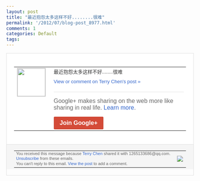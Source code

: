 ```yaml
---
layout: post
title: "最近抱怨太多这样不好........很难"
permalink: '/2012/07/blog-post_8977.html'
comments: 1
categories: Default
tags: 
---
```

<div style="border:solid 1px #dfdfdf;color:#686868;font:13px Arial"><div style="background-color:#fff;padding:20px;"><table cellpadding="0" cellspacing="0"><tr><td style="padding-right:15px;vertical-align:top"><a href="https://plus.google.com/_/notifications/emlink?emrecipient=109554455967099403328&amp;emid=CNCMubLMj7ECFamZ7AodAW0AAA&amp;path=%2F108643996575278738906&amp;dt=1341940088853&amp;uob=8"><img height="75" src="https://lh3.googleusercontent.com/-KKRGTyJ5Bl0/AAAAAAAAAAI/AAAAAAAAEEY/jllxqER5dCk/s75-c-k-a/photo.jpg" style="border:solid 1px #cccccc;" width="75"/></a></td><td style="width:578px;color:#333;font:13px Arial;vertical-align:top;"><div style="padding-bottom:10px">最近抱怨太多这样不好........很难</div><a href="https://plus.google.com/_/notifications/emlink?emrecipient=109554455967099403328&amp;emid=CNCMubLMj7ECFamZ7AodAW0AAA&amp;path=%2F108643996575278738906%2Fposts%2FHUfBj1cR41a%3Fgpinv%3DAMIXal-7ancVugFLdtHmfmyQosotbeifZGeVlage_RCDmE8fj6v-21VsF87YA-FIMzJn1KmDb3LqsOtlyrsQhmTQfKJP3X9dMxHyMOjn9-yavycMq-VAk2s&amp;dt=1341940088853&amp;uob=8" style="color:#3366CC;text-decoration:none;">View or comment on Terry Chen's post »</a><div style="margin-top:20px;border-top:solid 1px #dfdfdf"><div style="padding:15px 0;color:#686868;font:16px Arial;">Google+ makes sharing on the web more like sharing in real life. <a href="http://www.google.com/+/learnmore/" style="color:#3366CC;text-decoration:none;">Learn more</a>.</div><a href="https://plus.google.com/_/notifications/emlink?emrecipient=109554455967099403328&amp;emid=CNCMubLMj7ECFamZ7AodAW0AAA&amp;path=%2F%3Fgpinv%3DAMIXal-7ancVugFLdtHmfmyQosotbeifZGeVlage_RCDmE8fj6v-21VsF87YA-FIMzJn1KmDb3LqsOtlyrsQhmTQfKJP3X9dMxHyMOjn9-yavycMq-VAk2s&amp;dt=1341940088853&amp;uob=8" style="display:inline-block;padding:7px 15px;background-color:#d44b38; color:#fff;font-size:16px; font-weight:bold;border-radius:2px;-webkit-border-radius:2px; -moz-border-radius:2px;border:solid 1px #c43b28; white-space:nowrap;text-decoration:none">Join Google+</a></div></td></tr></table></div><div style="border-top:solid 1px #dfdfdf;padding:0 20px; background-color:#f5f5f5"><table cellpadding="0" cellspacing="0" style="height:50px"><tbody><tr><td style="vertical-align:middle;width:100%; color:#636363;font:11px Arial; line-height:120%">You received this message because <a href="https://plus.google.com/_/notifications/emlink?emrecipient=109554455967099403328&amp;emid=CNCMubLMj7ECFamZ7AodAW0AAA&amp;path=%2F108643996575278738906%3Fgpinv%3DAMIXal-7ancVugFLdtHmfmyQosotbeifZGeVlage_RCDmE8fj6v-21VsF87YA-FIMzJn1KmDb3LqsOtlyrsQhmTQfKJP3X9dMxHyMOjn9-yavycMq-VAk2s&amp;dt=1341940088853&amp;uob=8" style="color:#3366CC;text-decoration:none;">Terry Chen</a> shared it with 1265133686@qq.com. <a href="https://plus.google.com/_/notifications/emlink?emrecipient=109554455967099403328&amp;emid=CNCMubLMj7ECFamZ7AodAW0AAA&amp;path=%2F_%2Fnonplus%2Femailsettings%3Fgpinv%3DAMIXal-7ancVugFLdtHmfmyQosotbeifZGeVlage_RCDmE8fj6v-21VsF87YA-FIMzJn1KmDb3LqsOtlyrsQhmTQfKJP3X9dMxHyMOjn9-yavycMq-VAk2s%26est%3DADH5u8V2Yojqo3_ggVkNaKyT7snEqiciNTyFdvIThaxaumKPr2S5Nb-h79VCs9GHnDb9cJZvxOEDjNyCJeLf6YBMqrsaXeQ553hu6qGu8mF16i-xYuL9JCd68z_z86ino3QfDd-L_Nrp&amp;dt=1341940088853&amp;uob=8" style="color:#3366CC;text-decoration:none;">Unsubscribe</a> from these emails.<br/>You can't reply to this email. <a href="https://plus.google.com/_/notifications/emlink?emrecipient=109554455967099403328&amp;emid=CNCMubLMj7ECFamZ7AodAW0AAA&amp;path=%2F108643996575278738906%2Fposts%2FHUfBj1cR41a%3Fgpinv%3DAMIXal-7ancVugFLdtHmfmyQosotbeifZGeVlage_RCDmE8fj6v-21VsF87YA-FIMzJn1KmDb3LqsOtlyrsQhmTQfKJP3X9dMxHyMOjn9-yavycMq-VAk2s&amp;dt=1341940088853&amp;uob=8" style="color:#3366CC;text-decoration:none;">View the post</a> to add a comment.<br/></td><td><img src="https://ssl.gstatic.com/s2/oz/images/notifications/logo/google-plus-6617a72bb36cc548861652780c9e6ff1.png"/></td></tr></tbody></table></div></div>